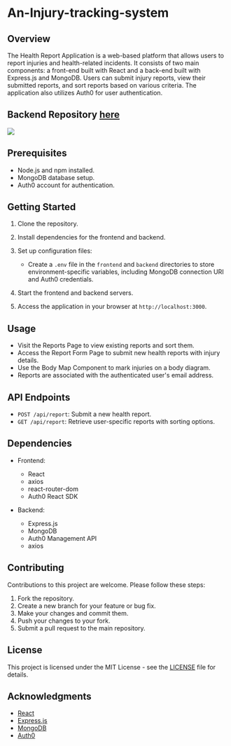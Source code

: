 # An-Injury-tracking-system

## Overview

The Health Report Application is a web-based platform that allows users to report injuries and health-related incidents. It consists of two main components: a front-end built with React and a back-end built with Express.js and MongoDB. Users can submit injury reports, view their submitted reports, and sort reports based on various criteria. The application also utilizes Auth0 for user authentication.

## Backend Repository [here](https://github.com/arther07/An-injury-tracking-system---Backend.git)



![](https://github.com/shivankkunwar/Healthy-Report-UI/blob/main/report.gif)
## Prerequisites

- Node.js and npm installed.
- MongoDB database setup.
- Auth0 account for authentication.

## Getting Started

1. Clone the repository.

2. Install dependencies for the frontend and backend.

3. Set up configuration files:
   - Create a `.env` file in the `frontend` and `backend` directories to store environment-specific variables, including MongoDB connection URI and Auth0 credentials.

4. Start the frontend and backend servers.

5. Access the application in your browser at `http://localhost:3000`.

## Usage

- Visit the Reports Page to view existing reports and sort them.
- Access the Report Form Page to submit new health reports with injury details.
- Use the Body Map Component to mark injuries on a body diagram.
- Reports are associated with the authenticated user's email address.

## API Endpoints

- `POST /api/report`: Submit a new health report.
- `GET /api/report`: Retrieve user-specific reports with sorting options.

## Dependencies

- Frontend:
  - React
  - axios
  - react-router-dom
  - Auth0 React SDK

- Backend:
  - Express.js
  - MongoDB
  - Auth0 Management API
  - axios

## Contributing

Contributions to this project are welcome. Please follow these steps:
1. Fork the repository.
2. Create a new branch for your feature or bug fix.
3. Make your changes and commit them.
4. Push your changes to your fork.
5. Submit a pull request to the main repository.

## License

This project is licensed under the MIT License - see the [LICENSE](LICENSE) file for details.

## Acknowledgments

- [React](https://reactjs.org/)
- [Express.js](https://expressjs.com/)
- [MongoDB](https://www.mongodb.com/)
- [Auth0](https://auth0.com/)
